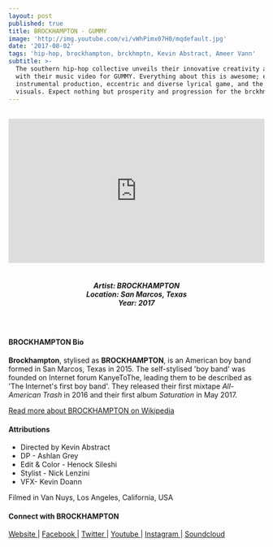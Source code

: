 ```yaml
---
layout: post
published: true
title: BROCKHAMPTON - GUMMY
image: 'http://img.youtube.com/vi/vWhPimx07H0/mqdefault.jpg'
date: '2017-08-02'
tags: 'hip-hop, brockhampton, brckhmptn, Kevin Abstract, Ameer Vann'
subtitle: >-
  The southern hip-hop collective unveils their innovative creativity and talent
  with their music video for GUMMY. Everything about this is awesome; epic
  instrumental production, eccentric and diverse lyrical game, and the creative
  visuals. Expect nothing but prosperity and progression for the brckhmptn crew
---
```

<style>.embed-container { position: relative; padding-bottom: 56.25%; height: 0; overflow: hidden; max-width: 100%; } .embed-container iframe, .embed-container object, .embed-container embed { position: absolute; top: 0; left: 0; width: 100%; height: 100%; }</style><br />
<div class="embed-container">
<iframe allowfullscreen="" frameborder="0" height="315" src="https://www.youtube.com/embed/vWhPimx07H0" width="560"></iframe></div>
<br>
<h5 style="text-align: center;">
Artist: BROCKHAMPTON <br>
Location: San Marcos, Texas <br>
Year: 2017
</h5>
<br>



#### BROCKHAMPTON Bio

**Brockhampton**, stylised as **BROCKHAMPTON**, is an American boy band formed in San Marcos, Texas in 2015. The self-stylised 'boy band' was founded on Internet forum KanyeToThe, leading them to be described as 'The Internet's first boy band'. They released their first mixtape *All-American Trash* in 2016 and their first album *Saturation* in May 2017.

[Read more about BROCKHAMPTON on Wikipedia](http://bit.ly/2vt8IyO)

#### Attributions

*  Directed by Kevin Abstract
*  DP - Ashlan Grey
*  Edit & Color - Henock Sileshi
*  Stylist - Nick Lenzini
*  VFX- Kevin Doann

Filmed in Van Nuys, Los Angeles, California, USA

#### Connect with BROCKHAMPTON

<a class="fa fa-globe" href="http://www.brckhmptn.com/" target="_blank"> Website </a> |
<a class="fa fa-facebook" href="https://www.facebook.com/brckhmptn" target="_blank"> Facebook </a> |
<a class="fa fa-twitter" href="https://twitter.com/brckhmptn" target="_blank"> Twitter </a> |
<a class="fa fa-youtube" href="https://www.youtube.com/channel/UCFLnwFhuJeBSCjIJewxSqKw" target="_blank"> Youtube </a> |
<a class="fa fa-instagram" href="https://www.instagram.com/brckhmptn" target="_blank"> Instagram </a> |
<a class="fa fa-soundcloud" href="https://soundcloud.com/brockhampton" target="_blank"> Soundcloud </a> 
